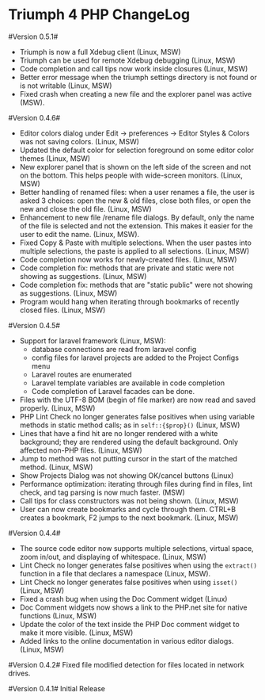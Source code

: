 Triumph 4 PHP ChangeLog
=======================

#Version 0.5.1#
* Triumph is now a full Xdebug client (Linux, MSW)
* Triumph can be used for remote Xdebug debugging (Linux, MSW)
* Code completion and call tips now work inside closures (Linux, MSW)
* Better error message when the triumph settings directory is not
  found or is not writable (Linux, MSW)
* Fixed crash when creating a new file and the explorer panel
  was active (MSW).

#Version 0.4.6#
* Editor colors dialog under Edit -> preferences -> Editor Styles & Colors
  was not saving colors. (Linux, MSW)
* Updated the default color for selection foreground on some editor color 
  themes (Linux, MSW)
* New explorer panel that is shown on the left side of the screen and 
  not on the bottom. This helps people with wide-screen monitors.
  (Linux, MSW)
* Better handling of renamed files: when a user renames a file, the 
  user is asked 3 choices: open the new & old files, close both
  files, or open the new and close the old file. (Linux, MSW)
* Enhancement to new file /rename file dialogs.  By default,
  only the name of the file is selected and not the extension. This
  makes it easier for the user to edit the name. (Linux, MSW).
* Fixed Copy & Paste with multiple selections. When the user pastes
  into multiple selections, the paste is applied to all selections.
  (Linux, MSW)
* Code completion now works for newly-created files. (Linux, MSW)
* Code completion fix: methods that are private and
  static were not showing as suggestions. (Linux, MSW)
* Code completion fix: methods that are "static public" 
  were not showing as suggestions. (Linux, MSW)
* Program would hang when iterating through bookmarks of recently
  closed files. (Linux, MSW)

#Version 0.4.5#
  * Support for laravel framework (Linux, MSW): 
     - database connections are read from laravel config
	 - config files for laravel projects are added to the Project 
	   Configs menu
	 - Laravel routes are enumerated
	 - Laravel template variables are available in code completion
	 - Code completion of Laravel facades can be done.
  * Files with the UTF-8 BOM (begin of file marker) are now read
    and saved properly. (Linux, MSW) 
  * PHP Lint Check no longer generates false positives when using
    variable methods in static method calls; as in `self::{$prop}()`
	(Linux, MSW) 
  * Lines that have a find hit are no longer rendered with a white background;
	they are rendered using the default background. Only affected non-PHP files.
	(Linux, MSW) 
  * Jump to method was not putting cursor in the start of the matched
	method. (Linux, MSW) 
  * Show Projects Dialog was not showing OK/cancel buttons (Linux)
  * Performance optimization: iterating through files during find in
    files, lint check, and tag parsing is now much faster. (MSW)
  * Call tips for class constructors was not being shown. (Linux, MSW)
  * User can now create bookmarks and cycle through them. CTRL+B creates
    a bookmark, F2 jumps to the next bookmark.  (Linux, MSW)

#Version 0.4.4#
  *	The source code editor now supports multiple selections, virtual space,
    zoom in/out, and displaying of whitespace. (Linux, MSW) 
  * Lint Check no longer generates false positives when using the 
    `extract()` function
    in a file that declares a namespace (Linux, MSW).
  * Lint Check no longer generates false positives when using `isset()` 
    (Linux, MSW)
  * Fixed a crash bug when using the Doc Comment widget (Linux) 
  * Doc Comment widgets now shows a link to the PHP.net site for native 
    functions (Linux, MSW)
  * Update the color of the text inside the PHP Doc comment widget to make
    it more visible. (Linux, MSW) 
  * Added links to the online documentation in various editor dialogs.
    (Linux, MSW) 
	
#Version 0.4.2#
Fixed file modified detection for files located in network drives.

#Version 0.4.1#
Initial Release

